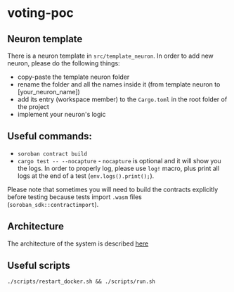 # voting-poc

## Neuron template

There is a neuron template in `src/template_neuron`. In order to add new neuron, please do the following things:
- copy-paste the template neuron folder
- rename the folder and all the names inside it (from template neuron to [your_neuron_name])
- add its entry (workspace member) to the `Cargo.toml` in the root folder of the project
- implement your neuron's logic

## Useful commands:
- `soroban contract build`
- `cargo test -- --nocapture` - `nocapture` is optional and it will show you the logs. In order to properly log, please use `log!` macro, plus print all logs at the end of a test (`env.logs().print();`).

Please note that sometimes you will need to build the contracts explicitly before testing because tests import `.wasm` files (`soroban_sdk::contractimport`).

## Architecture

The architecture of the system is described [here](./docs/architecture.md)

## Useful scripts

```
./scripts/restart_docker.sh && ./scripts/run.sh
```
